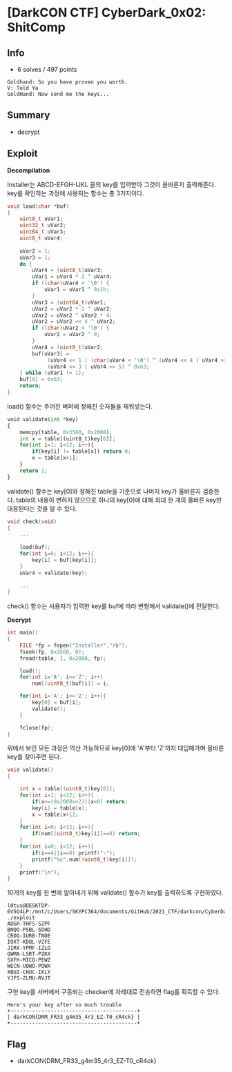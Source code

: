 # [DarkCON CTF] CyberDark_0x02: ShitComp

## Info

+ 6 solves / 497 points

```
Goldhand: So you have proven you worth.
V: Told Ya
GoldHand: Now send me the keys...
```

## Summary

+ decrypt

## Exploit

**Decompilation**

Installer는 ABCD-EFGH-IJKL 꼴의 key를 입력받아 그것이 올바른지 출력해준다. key를 확인하는 과정에 사용되는 함수는 총 3가지이다.

```c++
void load(char *buf)
{
    uint8_t uVar1;
    uint32_t uVar2;
    uint64_t uVar3;
    uint8_t uVar4;
    
    uVar2 = 1;
    uVar3 = 1;
    do {
        uVar4 = (uint8_t)uVar3;
        uVar1 = uVar4 * 2 ^ uVar4;
        if ((char)uVar4 < '\0') {
            uVar1 = uVar1 ^ 0x1b;
        }
        uVar3 = (uint64_t)uVar1;
        uVar2 = uVar2 * 2 ^ uVar2;
        uVar2 = uVar2 ^ uVar2 * 4;
        uVar2 = uVar2 << 4 ^ uVar2;
        if ((char)uVar2 < '\0') {
            uVar2 = uVar2 ^ 9;
        }
        uVar4 = (uint8_t)uVar2;
        buf[uVar3] =
             (uVar4 << 1 | (char)uVar4 < '\0') ^ (uVar4 << 4 | uVar4 >> 4) ^ uVar4 ^ (uVar4 << 2 | uVar4 >> 6) ^
             (uVar4 << 3 | uVar4 >> 5) ^ 0x63;
    } while (uVar1 != 1);
    buf[0] = 0x63;
    return;
}
```

load() 함수는 주어진 버퍼에 정해진 숫자들을 채워넣는다.

```python
void validate(int *key)
{
	memcpy(table, 0x3560, 0x2008);
    int x = table[(uint8_t)key[0]];
    for(int i=1; i<12; i++){
        if(key[i] != table[x]) return 0;
        x = table[x+1];
    }
    return 1;
}

```

validate() 함수는 key[0]와 정해진 table을 기준으로 나머지 key가 올바른지 검증한다. table의 내용이 변하지 않으므로 하나의 key[0]에 대해 최대 한 개의 올바른 key만 대응된다는 것을 알 수 있다.

```c++
void check(void)
{
    ...
    
    load(buf);
    for(int i=0; i<12; i++){
        key[i] = buf[key[i]];
    }
    uVar4 = validate(key);
    
    ...
}
```

check() 함수는 사용자가 입력한 key를 buf에 따라 변형해서 validate()에 전달한다.

**Decrypt**

```c++
int main()
{
    FILE *fp = fopen("Installer","rb");
    fseek(fp, 0x3560, 0);
    fread(table, 1, 0x2008, fp);

    load();
    for(int i='A'; i<='Z'; i++)
        num[(uint8_t)buf[i]] = i;

    for(int i='A'; i<='Z'; i++){
        key[0] = buf[i];
        validate();
    }

    fclose(fp);
}
```

위에서 보인 모든 과정은 역산 가능하므로 key[0]에 'A'부터 'Z'까지 대입해가며 올바른 key를 찾아주면 된다.

```c++
void validate()
{

    int x = table[(uint8_t)key[0]];
    for(int i=1; i<12; i++){
        if(x>=(0x2008>>2)||x<0) return;
        key[i] = table[x];
        x = table[x+1];
    }
    for(int i=0; i<12; i++){
        if(num[(uint8_t)key[i]]==0) return;
    }
    for(int i=0; i<12; i++){
        if(i==4||i==8) printf("-");
        printf("%c",num[(uint8_t)key[i]]);
    }
    printf("\n");
}
```

10개의 key를 한 번에 알아내기 위해 validate() 함수가 key를 출력하도록 구현하였다.

 ```
l0tus@DESKTOP-6V5O4LP:/mnt/c/Users/SKYPC364/documents/GitHub/2021_CTF/darkcon/CyberDark0x02_Installer$ ./exploit
ADGR-THFS-SZPF
BNQO-PSBL-SDHD
CROG-IURB-TNDE
IOXT-KDQL-VZFE
JIRX-YPMF-IZLO
QWMA-LSRT-PZKX
SXFH-MICO-PEWZ
WECN-UQWO-PQWX
XBUZ-CHUC-IKLY
YJFS-ZLMU-RVJT
 ```

구한 key를 서버에서 구동되는 checker에 차례대로 전송하면 flag를 획득할 수 있다.

```
Here's your key after so much trouble
+-----------------------------------------+
| darkCON{DRM_FR33_g4m35_4r3_EZ-T0_cR4ck} |
+-----------------------------------------+
```

## Flag

+ darkCON{DRM_FR33_g4m35_4r3_EZ-T0_cR4ck}